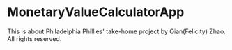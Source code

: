 # MonetaryValueCalculatorApp
This is about Philadelphia Phillies' take-home project by Qian(Felicity) Zhao. All rights reserved.
